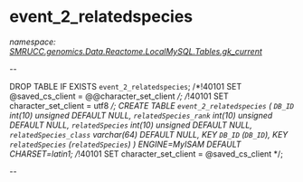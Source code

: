﻿# event_2_relatedspecies
_namespace: [SMRUCC.genomics.Data.Reactome.LocalMySQL.Tables.gk_current](./index.md)_

--
 
 DROP TABLE IF EXISTS `event_2_relatedspecies`;
 /*!40101 SET @saved_cs_client = @@character_set_client */;
 /*!40101 SET character_set_client = utf8 */;
 CREATE TABLE `event_2_relatedspecies` (
 `DB_ID` int(10) unsigned DEFAULT NULL,
 `relatedSpecies_rank` int(10) unsigned DEFAULT NULL,
 `relatedSpecies` int(10) unsigned DEFAULT NULL,
 `relatedSpecies_class` varchar(64) DEFAULT NULL,
 KEY `DB_ID` (`DB_ID`),
 KEY `relatedSpecies` (`relatedSpecies`)
 ) ENGINE=MyISAM DEFAULT CHARSET=latin1;
 /*!40101 SET character_set_client = @saved_cs_client */;
 
 --




